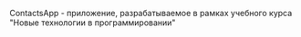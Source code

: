 ContactsApp - приложение, разрабатываемое в рамках учебного курса "Новые технологии в программировании"
